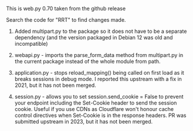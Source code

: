 This is web.py 0.70 taken from the github release

Search the code for "RRT" to find changes made.

1. Added multipart.py to the package so it does not have to be a separate
dependency (and the version packaged in Debian 12 was old and incompatible)

2. webapi.py - imports the parse_form_data method from multipart.py in the
current package instead of the whole module from path.

3. application.py - stops reload_mapping() being called on first load as it
breaks sessions in debug mode. I reported this upstream with a fix in 2021, but
it has not been merged.

4. session.py - allows you to set session.send_cookie = False to prevent your
endpoint including the Set-Cookie header to send the session cookie.  Useful if
you use CDNs as Cloudflare won't honour cache control directives when
Set-Cookie is in the response headers. PR was submitted upstream in 2023, but
it has not been merged.

